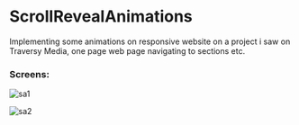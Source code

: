 # ScrollRevealAnimations
Implementing some animations on responsive website on a project i saw on Traversy Media, one page web page navigating to sections etc.

### Screens:

![sa1](https://user-images.githubusercontent.com/31435456/33886501-10856fea-df47-11e7-9d4f-9eb6d7e58905.png)

![sa2](https://user-images.githubusercontent.com/31435456/33886500-106944fa-df47-11e7-9485-699bfcc31520.png)




